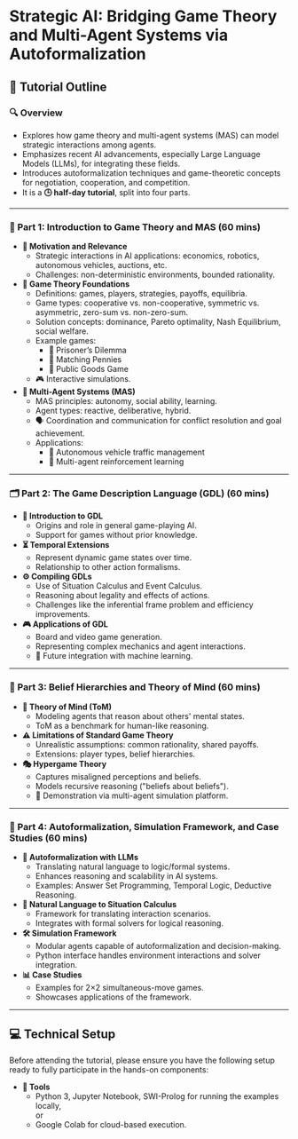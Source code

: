 # Strategic AI: Bridging Game Theory and Multi-Agent Systems via Autoformalization

## 🧠 Tutorial Outline

### 🔍 Overview
  - Explores how game theory and multi-agent systems (MAS) can model strategic interactions among agents.
  - Emphasizes recent AI advancements, especially Large Language Models (LLMs), for integrating these fields.
  - Introduces autoformalization techniques and game-theoretic concepts for negotiation, cooperation, and competition.
  - It is a **🕒 half-day tutorial**, split into four parts.

---

### 🎲 Part 1: Introduction to Game Theory and MAS (60 mins)
  - **🚀 Motivation and Relevance**
    - Strategic interactions in AI applications: economics, robotics, autonomous vehicles, auctions, etc.
    - Challenges: non-deterministic environments, bounded rationality.
  - **📘 Game Theory Foundations**
    - Definitions: games, players, strategies, payoffs, equilibria.
    - Game types: cooperative vs. non-cooperative, symmetric vs. asymmetric, zero-sum vs. non-zero-sum.
    - Solution concepts: dominance, Pareto optimality, Nash Equilibrium, social welfare.
    - Example games:
      - 🧩 Prisoner’s Dilemma
      - 🔄 Matching Pennies
      - 🤝 Public Goods Game
    - 🎮 Interactive simulations.
  - **🤖 Multi-Agent Systems (MAS)**
    - MAS principles: autonomy, social ability, learning.
    - Agent types: reactive, deliberative, hybrid.
    - 🗣️ Coordination and communication for conflict resolution and goal achievement.
    - Applications:
      - 🚗 Autonomous vehicle traffic management
      - 🎯 Multi-agent reinforcement learning

---

### 🗂️ Part 2: The Game Description Language (GDL) (60 mins)
  - **📜 Introduction to GDL**
    - Origins and role in general game-playing AI.
    - Support for games without prior knowledge.
  - **⏳ Temporal Extensions**
    - Represent dynamic game states over time.
    - Relationship to other action formalisms.
  - **⚙️ Compiling GDLs**
    - Use of Situation Calculus and Event Calculus.
    - Reasoning about legality and effects of actions.
    - Challenges like the inferential frame problem and efficiency improvements.
  - **🎮 Applications of GDL**
    - Board and video game generation.
    - Representing complex mechanics and agent interactions.
    - 🔮 Future integration with machine learning.

---

### 🧩 Part 3: Belief Hierarchies and Theory of Mind (60 mins)
  - **🧠 Theory of Mind (ToM)**
    - Modeling agents that reason about others' mental states.
    - ToM as a benchmark for human-like reasoning.
  - **⚠️ Limitations of Standard Game Theory**
    - Unrealistic assumptions: common rationality, shared payoffs.
    - Extensions: player types, belief hierarchies.
  - **🎭 Hypergame Theory**
    - Captures misaligned perceptions and beliefs.
    - Models recursive reasoning ("beliefs about beliefs").
    - 🧪 Demonstration via multi-agent simulation platform.

---

### 🤖 Part 4: Autoformalization, Simulation Framework, and Case Studies (60 mins)
  - **📝 Autoformalization with LLMs**
    - Translating natural language to logic/formal systems.
    - Enhances reasoning and scalability in AI systems.
    - Examples: Answer Set Programming, Temporal Logic, Deductive Reasoning.
  - **🔄 Natural Language to Situation Calculus**
    - Framework for translating interaction scenarios.
    - Integrates with formal solvers for logical reasoning.
  - **🛠️ Simulation Framework**
    - Modular agents capable of autoformalization and decision-making.
    - Python interface handles environment interactions and solver integration.
  - **📊 Case Studies**
    - Examples for 2×2 simultaneous-move games.
    - Showcases applications of the framework.
   
---

## 💻 Technical Setup

Before attending the tutorial, please ensure you have the following setup ready to fully participate in the hands-on components:

- **🧰 Tools**
  - Python 3, Jupyter Notebook, SWI-Prolog for running the examples locally, <br>
    or     
  - Google Colab for cloud-based execution.
